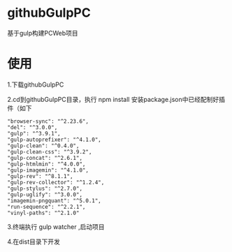 # githubGulpPC
基于gulp构建PCWeb项目

# 使用
1.下载githubGulpPC

2.cd到githubGulpPC目录，执行 npm install 安装package.json中已经配制好插件（如下

    "browser-sync": "^2.23.6",
    "del": "^3.0.0",
    "gulp": "^3.9.1",
    "gulp-autoprefixer": "^4.1.0",
    "gulp-clean": "^0.4.0",
    "gulp-clean-css": "^3.9.2",
    "gulp-concat": "^2.6.1",
    "gulp-htmlmin": "^4.0.0",
    "gulp-imagemin": "^4.1.0",
    "gulp-rev": "^8.1.1",
    "gulp-rev-collector": "^1.2.4",
    "gulp-stylus": "^2.7.0",
    "gulp-uglify": "^3.0.0",
    "imagemin-pngquant": "^5.0.1",
    "run-sequence": "^2.2.1",
    "vinyl-paths": "^2.1.0"
    
3.终端执行 gulp watcher ,启动项目

4.在dist目录下开发
